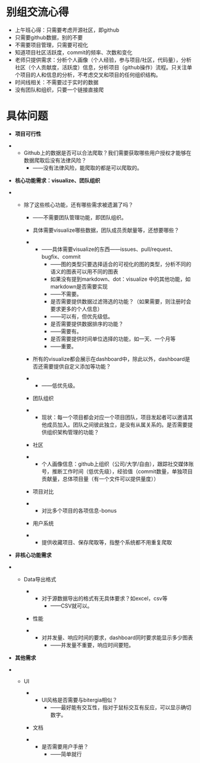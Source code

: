 # **别组交流心得**

- 上午班心得：只需要考虑开源社区，即github
- 只需要github数据，别的不要
- 不需要项目管理，只需要可视化
- 知道项目社区活跃度，commit的频率、次数和变化
- 老师只提供需求：分析个人画像（个人经验，参与项目/社区，代码量），分析社区（个人贡献度，活跃度）信息，分析项目（github操作）流程。只关注单个项目的人和信息的分析，不考虑交叉和项目的任何组织结构。
- 时间线相关：不需要过于实时的数据
- 没有团队和组织，只要一个链接直接爬



# **具体问题**

- **项目可行性**

- - Github上的数据是否可以合法爬取？我们需要获取哪些用户授权才能够在数据爬取后没有法律风险？ 
    - ——没有法律风险，能爬取的都是可以爬取的。

- **核心功能需求：visualize、团队组织**

- - 除了这些核心功能，还有哪些需求被遗漏了吗？ 

    - ——不需要团队管理功能，即团队组织。

    - 具体需要visualize哪些数据，团队成员贡献量等，还想要哪些？ 

    - - ——具体需要visualize的东西——issues、pull/request、bugfix、commit
        - ——图的类型只要选择适合的可视化的图的类型，分析不同的语义的图表可以用不同的图表
        - 如果没有提到markdown、dot：visualize 中的其他功能，如markdown是否需要实现 
        - ——不需要。
        - 是否需要提供数据过滤筛选的功能？（如果需要，则注册时会要求更多的个人信息） 
        - ——可以有，但优先级低。
        - 是否需要提供数据排序的功能？ 
        - ——需要有。
        - 是否需要提供时间单位选择的功能，如一天、一个月等 
        - ——重要。	

    - 所有的visualize都会展示在dashboard中，除此以外，dashboard是否还需要提供自定义添加等功能？ 

    - - ——低优先级。

    - 团队组织 

    - - 现状：每一个项目都会对应一个项目团队，项目发起者可以邀请其他成员加入。团队之间彼此独立，是没有从属关系的。是否需要提供组织架构管理的功能？ 

    - 社区

    - - 个人画像信息：github上组织（公司/大学/自由），跟踪社交媒体账号，推断工作时间（低优先级），经验值（commit数量，单独项目贡献量，总体项目量（有一个文件可以提供量度））

    - 项目对比

    - - 对比多个项目的各项信息-bonus

    - 用户系统

    - - 提供收藏项目、保存爬取等，指整个系统都不用重复爬取

- **非核心功能需求**

- - Data导出格式 

    - - 对于源数据导出的格式有无具体要求？如excel，csv等 
        - ——CSV就可以。

    - 性能 

    - - 对并发量、响应时间的要求，dashboard同时要求能显示多少图表 
        - ——并发量不重要，响应时间要短。

- **其他需求**

- - UI 

    - - UI风格是否需要与bitergia相似？ 
        - ——最好能有交互性，指对于鼠标交互有反应，可以显示确切数字。

    - 文档 

    - - 是否需要用户手册？
        - ——简单就行